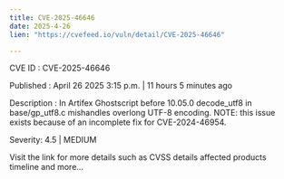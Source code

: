 ```yaml
---
title: CVE-2025-46646
date: 2025-4-26
lien: "https://cvefeed.io/vuln/detail/CVE-2025-46646"

---
```


CVE ID : CVE-2025-46646

Published :  April 26
2025
3:15 p.m. | 11 hours
5 minutes ago

Description : In Artifex Ghostscript before 10.05.0
decode_utf8 in base/gp_utf8.c mishandles overlong UTF-8 encoding. NOTE: this issue exists because of an incomplete fix for CVE-2024-46954.

Severity: 4.5 | MEDIUM

Visit the link for more details
such as CVSS details
affected products
timeline
and more...
